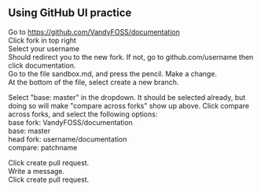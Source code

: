 ## Using GitHub UI practice
Go to https://github.com/VandyFOSS/documentation  
Click fork in top right  
Select your username  
Should redirect you to the new fork. If not, go to github.com/username then click documentation.  
Go to the file sandbox.md, and press the pencil. Make a change.  
At the bottom of the file, select create a new branch.  

Select "base: master" in the dropdown. It should be selected already, but doing so will make "compare across forks" show up above. Click compare across forks, and select the following options:  
base fork: VandyFOSS/documentation  
base: master  
head fork: username/documentation  
compare: patchname

Click create pull request.  
Write a message.  
Click create pull request.
